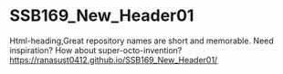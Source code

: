 # SSB169_New_Header01
Html-heading,Great repository names are short and memorable. Need inspiration? How about super-octo-invention?
https://ranasust0412.github.io/SSB169_New_Header01/
